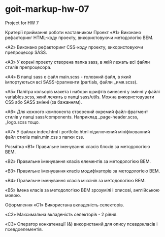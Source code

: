 # goit-markup-hw-07

Project for HW 7

Критерії приймання роботи наставником Проект «A1» Виконано рефакторинг HTML-коду проекту,
використовуючи методологію BEM.

«A2» Виконано рефакторинг CSS-коду проекту, використовуючи препроцесор SASS.

«A3» У корені проекту створена папка sass, в якій лежать всі файли стилів препроцесора.

«A4» В папці sass є файл main.scss - головний файл, в який імпортуються всі SASS-фрагменти
(partials, файли \_имя.scss).

«A5» Палітра кольорів макета і набори шрифтів винесені у змінні у файлі variables.scss, який лежить
в папці sass/utils. Можна використовувати CSS або SASS змінні (за бажанням).

«A6» Для кожного компонента створений окремий файл-фрагмент стилів у папці sass/components.
Наприклад \_page-header.scss, \_logo.scss тощо.

«A7» У файлах index.html і portfolio.html підключений мініфікованний файл стилів main.min.css з
папки css.

Розмітка «B1» Правильне іменування класів блоків за методологією BEM.

«B2» Правильне іменування класів елементів за методологією BEM.

«B3» Правильне іменування класів модифікаторів за методологією BEM.

«B4» Правильне іменування класів міксінів за методологією BEM.

«B5» Імена класів за методологією BEM зрозумілі і описові, англійською мовою.

Оформлення «C1» Використана вкладеність селекторів.

«C2» Максимальна вкладеність селекторів - 2 рівня.

«C3» Оператор конкатенації (&) використаний для опису псевдокласів і псевдоелементів.
